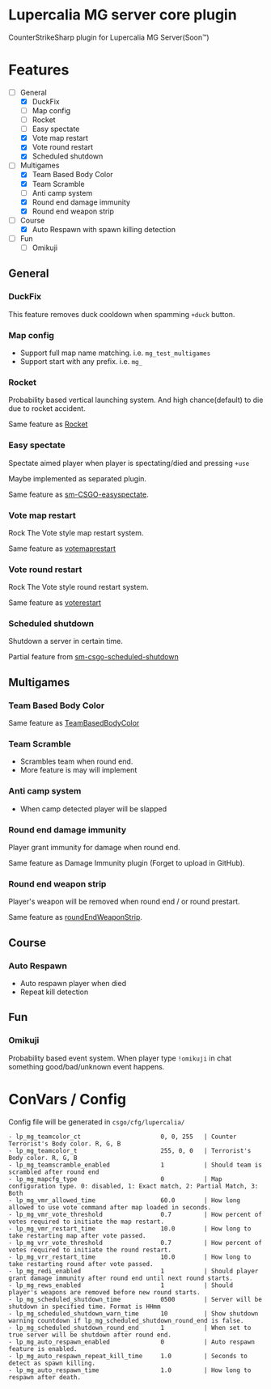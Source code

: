 # Lupercalia MG server core plugin

CounterStrikeSharp plugin for Lupercalia MG Server(Soon™)

# Features


- [ ] General
  - [x] DuckFix
  - [ ] Map config
  - [ ] Rocket
  - [ ] Easy spectate 
  - [x] Vote map restart
  - [x] Vote round restart
  - [x] Scheduled shutdown
- [ ] Multigames
  - [x] Team Based Body Color
  - [x] Team Scramble
  - [ ] Anti camp system
  - [x] Round end damage immunity 
  - [x] Round end weapon strip
- [ ] Course
  - [x] Auto Respawn with spawn killing detection
- [ ] Fun
  - [ ] Omikuji

## General

### DuckFix

This feature removes duck cooldown when spamming `+duck` button.

### Map config

- Support full map name matching. i.e. `mg_test_multigames`
- Support start with any prefix. i.e. `mg_`


### Rocket

Probability based vertical launching system. And high chance(default) to die due to rocket accident.

Same feature as [Rocket](https://github.com/faketuna/sm-csgo-rocket)

### Easy spectate

Spectate aimed player when player is spectating/died and pressing `+use`

Maybe implemented as separated plugin.

Same feature as [sm-CSGO-easyspectate](https://github.com/faketuna/sm-CSGO-easyspectate). 

### Vote map restart

Rock The Vote style map restart system.

Same feature as [votemaprestart](https://github.com/faketuna/sm-CSGO-votemaprestart)

### Vote round restart

Rock The Vote style round restart system.

Same feature as [voterestart](https://github.com/faketuna/sm-CSGO-voterestart)

### Scheduled shutdown

Shutdown a server in certain time.

Partial feature from [sm-csgo-scheduled-shutdown](https://github.com/faketuna/sm-csgo-scheduled-shutdown)

## Multigames

### Team Based Body Color

Same feature as [TeamBasedBodyColor](https://github.com/faketuna/TeamBasedBodyColor)

### Team Scramble

- Scrambles team when round end.
- More feature is may will implement

### Anti camp system

- When camp detected player will be slapped

### Round end damage immunity

Player grant immunity for damage when round end.

Same feature as Damage Immunity plugin (Forget to upload in GitHub).

### Round end weapon strip

Player's weapon will be removed when round end / or round prestart.

Same feature as [roundEndWeaponStrip](https://github.com/faketuna/roundEndWeaponStrip).

## Course

### Auto Respawn

- Auto respawn player when died
- Repeat kill detection

## Fun

### Omikuji

Probability based event system. When player type `!omikuji` in chat something good/bad/unknown event happens.

# ConVars / Config

Config file will be generated in `csgo/cfg/lupercalia/`

```
- lp_mg_teamcolor_ct                      0, 0, 255   | Counter Terrorist's Body color. R, G, B
- lp_mg_teamcolor_t                       255, 0, 0   | Terrorist's Body color. R, G, B
- lp_mg_teamscramble_enabled              1           | Should team is scrambled after round end
- lp_mg_mapcfg_type                       0           | Map configuration type. 0: disabled, 1: Exact match, 2: Partial Match, 3: Both
- lp_mg_vmr_allowed_time                  60.0        | How long allowed to use vote command after map loaded in seconds.
- lp_mg_vmr_vote_threshold                0.7         | How percent of votes required to initiate the map restart.      
- lp_mg_vmr_restart_time                  10.0        | How long to take restarting map after vote passed.
- lp_mg_vrr_vote_threshold                0.7         | How percent of votes required to initiate the round restart.
- lp_mg_vrr_restart_time                  10.0        | How long to take restarting round after vote passed.
- lp_mg_redi_enabled                      1           | Should player grant damage immunity after round end until next round starts.
- lp_mg_rews_enabled                      1           | Should player's weapons are removed before new round starts.
- lp_mg_scheduled_shutdown_time           0500        | Server will be shutdown in specified time. Format is HHmm
- lp_mg_scheduled_shutdown_warn_time      10          | Show shutdown warning countdown if lp_mg_scheduled_shutdown_round_end is false.
- lp_mg_scheduled_shutdown_round_end      1           | When set to true server will be shutdown after round end.
- lp_mg_auto_respawn_enabled              0           | Auto respawn feature is enabled.
- lp_mg_auto_respawn_repeat_kill_time     1.0         | Seconds to detect as spawn killing.
- lp_mg_auto_respawn_time                 1.0         | How long to respawn after death.
```